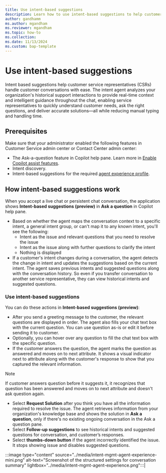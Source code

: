 ```yaml
---
title: Use intent-based suggestions
description: Learn how to use intent-based suggestions to help customer service representatives handle customer conversations with ease.
author: gandhamm
ms.author: mgandham
ms.reviewer: mgandham
ms.topic: how-to 
ms.collection: 
ms.date: 11/13/2024
ms.custom: bap-template 
---
```



# Use intent-based suggestions

Intent based suggestions help customer service representatives (CSRs) handle customer conversations with ease. The intent agent analyzes your organization's historical support interactions to provide real-time context and intelligent guidance throughout the chat, enabling service representatives to quickly understand customer needs, ask the right questions, and deliver accurate solutions—all while reducing manual typing and handling time.

## Prerequisites

Make sure that your administrator enabled the following features in Customer Service admin center or Contact Center admin center:
- The Ask-a-question feature in Copilot help pane. Learn more in [Enable Copilot assist features](../administer/copilot-enable-help-pane.md).
- Intent discovery.
- Intent-based suggestions for the required [agent experience profile](/dynamics365/customer-service/administer/create-agent-experience-profile). 

## How intent-based suggestions work

When you accept a live chat or persistent chat conversation, the application shows **Intent-based suggestions (preview)** in **Ask a question** in Copilot help pane. 

- Based on whether the agent maps the conversation context to a specific intent, a general intent group, or can't map it to any known intent, you'll see the following:
   - Intent as the issue and relevant questions that you need to resolve the issue
   - Intent as the issue along with further questions to clarify the intent
   - Nothing is displayed 
- If a customer's intent changes during a conversation, the agent detects the change in intent and updates the suggestions based on the current intent. The agent saves previous intents and suggested questions along with the conversation history. So even if you transfer conversation to another service representative, they can view historical intents and suggested questions.
  
### Use intent-based suggestions

You can do these actions in **Intent-based suggestions (preview)**:

- After you send a greeting message to the customer, the relevant questions are displayed in order. The agent also fills your chat text box with the current question. You can use question as-is or edit it before sending it to customer. 
- Optionally, you can hover over any question to fill the chat text box with the specific question. 
- If the customer answers the question, the agent marks the question as answered and moves on to next attribute. It shows a visual indicator next to attribute along with the customer's response to show that you captured the relevant information.
 > [!NOTE]
 > If customer answers question before it suggests it, it recognizes that question has been answered and moves on to next attribute and doesn't ask question again.
- Select **Request Solution** after you think you have all the information required to resolve the issue. The agent retrieves information from your organization's knowledge base and shows the solution in **Ask a question**, only if there's no existing ongoing conversation in the Ask a question pane.
- Select **Follow-up suggestions** to see historical intents and suggested questions for conversation, and customer’s responses.
- Select **thumbs-down button** if the agent incorrectly identified the issue. It stops showing issue and disables suggested questions.



:::image type="content" source="../media/intent-mgmt-agent-experience-mini.png" alt-text="Screenshot of the structured settings for conversation summary" lightbox="../media/intent-mgmt-agent-experience.png":::|